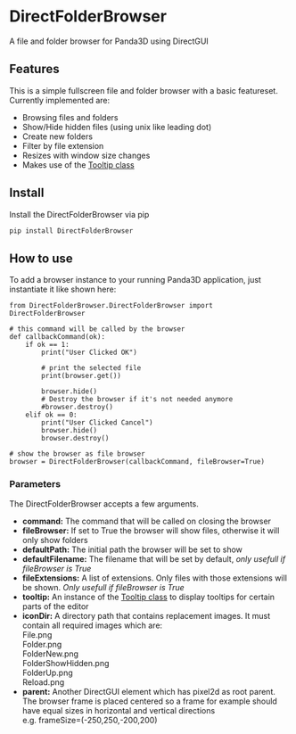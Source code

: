 # DirectFolderBrowser
A file and folder browser for Panda3D using DirectGUI

## Features
This is a simple fullscreen file and folder browser with a basic featureset. Currently implemented are:

- Browsing files and folders
- Show/Hide hidden files (using unix like leading dot)
- Create new folders
- Filter by file extension
- Resizes with window size changes
- Makes use of the <a href="https://github.com/fireclawthefox/DirectTooltip">Tooltip class</a>

## Install
Install the DirectFolderBrowser via pip

```bash
pip install DirectFolderBrowser
```

## How to use
To add a browser instance to your running Panda3D application, just instantiate it like shown here:
```python3
from DirectFolderBrowser.DirectFolderBrowser import DirectFolderBrowser

# this command will be called by the browser
def callbackCommand(ok):
    if ok == 1:
        print("User Clicked OK")

        # print the selected file
        print(browser.get())

        browser.hide()
        # Destroy the browser if it's not needed anymore
        #browser.destroy()
    elif ok == 0:
        print("User Clicked Cancel")
        browser.hide()
        browser.destroy()

# show the browser as file browser
browser = DirectFolderBrowser(callbackCommand, fileBrowser=True)
```

### Parameters
The DirectFolderBrowser accepts a few arguments.
- <b>command:</b> The command that will be called on closing the browser
- <b>fileBrowser:</b> If set to True the browser will show files, otherwise it will only show folders
- <b>defaultPath:</b> The initial path the browser will be set to show
- <b>defaultFilename:</b> The filename that will be set by default, <i>only usefull if fileBrowser is True</i>
- <b>fileExtensions:</b> A list of extensions. Only files with those extensions will be shown. <i>Only usefull if fileBrowser is True</i>
- <b>tooltip:</b> An instance of the <a href="https://github.com/fireclawthefox/DirectTooltip">Tooltip class</a> to display tooltips for certain parts of the editor
- <b>iconDir:</b> A directory path that contains replacement images. It must contain all required images which are:<br />
    File.png<br />
    Folder.png<br />
    FolderNew.png<br />
    FolderShowHidden.png<br />
    FolderUp.png<br />
    Reload.png<br />
- <b>parent:</b> Another DirectGUI element which has pixel2d as root parent.<br />
    The browser frame is placed centered so a frame for example should have equal sizes in horizontal and vertical directions<br />
    e.g. frameSize=(-250,250,-200,200)<br />
